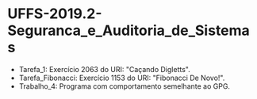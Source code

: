 # UFFS-2019.2-Seguranca_e_Auditoria_de_Sistemas
* Tarefa_1: Exercício 2063 do URI: "Caçando Digletts".
* Tarefa_Fibonacci: Exercício 1153 do URI: "Fibonacci De Novo!".
* Trabalho_4: Programa com comportamento semelhante ao GPG.
